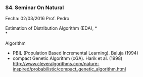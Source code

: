 ### S4. Seminar On Natural 
Fecha: 02/03/2016
Prof. Pedro 

Estimation of Distribution Algorithm (EDA),
*  
* 

Algorithm
* PBIL (Population Based Incremental Learning). Baluja (1994)
* compact Genetic Algorithm (cGA). Harik et al. (1998) 
http://www.cleveralgorithms.com/nature-inspired/probabilistic/compact_genetic_algorithm.html<BR>

